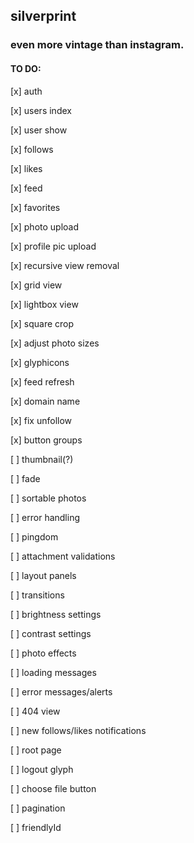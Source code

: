 ## silverprint

### even more vintage than instagram.

#### TO DO:

[x] auth

[x] users index

[x] user show

[x] follows

[x] likes

[x] feed

[x] favorites

[x] photo upload

[x] profile pic upload

[x] recursive view removal

[x] grid view

[x] lightbox view

[x] square crop

[x] adjust photo sizes

[x] glyphicons

[x] feed refresh

[x] domain name

[x] fix unfollow

[x] button groups

[ ] thumbnail(?)

[ ] fade

[ ] sortable photos

[ ] error handling

[ ] pingdom

[ ] attachment validations

[ ] layout panels

[ ] transitions

[ ] brightness settings

[ ] contrast settings

[ ] photo effects

[ ] loading messages

[ ] error messages/alerts

[ ] 404 view

[ ] new follows/likes notifications

[ ] root page

[ ] logout glyph

[ ] choose file button

[ ] pagination

[ ] friendlyId